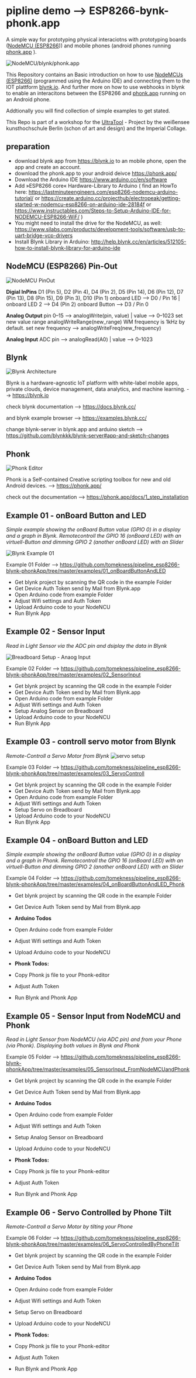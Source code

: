 
# pipline demo --> ESP8266-bynk-phonk.app
A simple way for prototyping physical interaciotns with prototyping boards ([NodeMCU (ESP8266](https://en.wikipedia.org/wiki/NodeMCU))) and mobile phones (android phones running [phonk.app](https://phonk.app/) ). 

![NodeMCU/blynk/phonk.app](https://raw.githubusercontent.com/tomekness/pipeline_esp8266-blynk-phonkApp/master/images/allApps.jpg)


This Repository contains an Basic introduction on how to use [NodeMCUs (ESP8266)](https://en.wikipedia.org/wiki/NodeMCU) (programmed using the Arduino IDE) and connecting them to the IOT plattform [blynk.io](https://blynk.io). And further more on how to use webhooks in blynk to enable an interacitons between the ESP8266 and [phonk.app]( https://phonk.app/) running on an Android phone.

Addtionally you will find collection of simple examples to get stated.

This Repo is part of a workshop for the [UltraTool](https://kh-berlin.de/lehrangebote/show/ultratool-1316.html) - Project by the weißensee kunsthochschule Berlin (schon of art and design) and the Imperial Collage.


## preparation

* download blynk app from https://blynk.io to an mobile phone, open the app and create an account. 
* download the phonk.app to your android deivce https://phonk.app/
* Download the Arduino IDE https://www.arduino.cc/en/software 
* Add »ESP8266 core« Hardware-Library to Arduino ( find an HowTo here: https://lastminuteengineers.com/esp8266-nodemcu-arduino-tutorial/ or https://create.arduino.cc/projecthub/electropeak/getting-started-w-nodemcu-esp8266-on-arduino-ide-28184f or https://www.instructables.com/Steps-to-Setup-Arduino-IDE-for-NODEMCU-ESP8266-WiF/ )
* You might need to install the drive for the NodeMCU, as well: https://www.silabs.com/products/development-tools/software/usb-to-uart-bridge-vcp-drivers
* Install Blynk Library in Arduino: http://help.blynk.cc/en/articles/512105-how-to-install-blynk-library-for-arduino-ide

## NodeMCU (ESP8266) Pin-Out

![NodeMCU PinOut](https://raw.githubusercontent.com/tomekness/pipeline_esp8266-blynk-phonkApp/master/images/NodeMCU_pinMap.png)

**Digial InPins**
D1 (Pin 5), D2 (Pin 4), D4 (Pin 2), D5 (Pin 14), D6 (Pin 12), D7 (Pin 13), D8 (Pin 15), D9 (Pin 3), D10 (Pin 1)
onboard LED --> D0 / Pin 16 | onboard LED 2 --> D4 (Pin 2)
onboard Button --> D3 / Pin 0

**Analog Output**
pin 0–15 --> analogWrite(pin, value) | value --> 0–1023
set new value range analogWriteRange(new_range)
WM frequency is 1kHz by default.
set new frequency --> analogWriteFreq(new_frequency)

**Analog Input**
ADC pin --> analogRead(A0) | value --> 0–1023


## Blynk 

![Blynk Architecture](https://docs.blynk.cc/images/architecture.png)

Blynk is a hardware-agnostic IoT platform with white-label mobile apps, private clouds, device management, data analytics, and machine learning. --> https://blynk.io


check blynk documentation --> https://docs.blynk.cc/

and blynk example browser --> https://examples.blynk.cc/

change blynk-server in blynk.app and arduino sketch --> https://github.com/blynkkk/blynk-server#app-and-sketch-changes
 

## Phonk 

![Phonk Editor](https://phonk.app/img/step_3_webide.png)

Phonk is a Self-contained Creative scripting toolbox for new and old Android devices. --> https://phonk.app/

check out the documentation --> https://phonk.app/docs/1_step_installation

## Example 01 - onBoard Button and LED  
*Simple example showing the onBoard Button value (GPIO 0) in a display and a graph in Blynk. Remotecontroll the GPIO 16 (onBoard LED) with an virtuell-Button and dimming GPIO 2 (another onBoard LED) with an Slider*
  
![Blynk Example 01](https://raw.githubusercontent.com/tomekness/pipeline_esp8266-blynk-phonkApp/master/images/blynk_example_01.jpeg)

Example 01 Folder --> https://github.com/tomekness/pipeline_esp8266-blynk-phonkApp/tree/master/examples/01_onBoardButtonAndLED
* Get blynk project by scanning the QR code in the example Folder
* Get Device Auth Token send by Mail from Blynk.app
* Open Arduino code from example Folder
* Adjust Wifi settings and Auth Token 
* Upload Arduino code to your NodeNCU
* Run Blynk App

## Example 02 - Sensor Input  
*Read in Light Sensor via the ADC pin and dsiplay the data in Blynk*

![Breadboard Setup - Anaog Input](https://raw.githubusercontent.com/tomekness/pipeline_esp8266-blynk-phonkApp/master/images/SensorInput.jpeg)

Example 02 Folder --> https://github.com/tomekness/pipeline_esp8266-blynk-phonkApp/tree/master/examples/02_SensorInput
* Get blynk project by scanning the QR code in the example Folder
* Get Device Auth Token send by Mail from Blynk.app
* Open Arduino code from example Folder
* Adjust Wifi settings and Auth Token
* Setup Analog Sensor on Breadboard 
* Upload Arduino code to your NodeNCU
* Run Blynk App

## Example 03 - controll servo motor from Blynk  
*Remote-Controll a Servo Motor from Blynk*
![servo setup](https://raw.githubusercontent.com/tomekness/pipeline_esp8266-blynk-phonkApp/master/images/servo.jpeg)

Example 03 Folder --> https://github.com/tomekness/pipeline_esp8266-blynk-phonkApp/tree/master/examples/03_ServoControll
* Get blynk project by scanning the QR code in the example Folder
* Get Device Auth Token send by Mail from Blynk.app
* Open Arduino code from example Folder
* Adjust Wifi settings and Auth Token
* Setup Servo on Breadboard 
* Upload Arduino code to your NodeNCU
* Run Blynk App


## Example 04 - onBoard Button and LED  
*Simple example showing the onBoard Button value (GPIO 0) in a display and a graph in Phonk. Remotecontroll the GPIO 16 (onBoard LED) with an virtuell-Button and dimming GPIO 2 (another onBoard LED) with an Slider*
  
Example 04 Folder --> https://github.com/tomekness/pipeline_esp8266-blynk-phonkApp/tree/master/examples/04_onBoardButtonAndLED_Phonk
* Get blynk project by scanning the QR code in the example Folder
* Get Device Auth Token send by Mail from Blynk.app
* **Arduino Todos**
 * Open Arduino code from example Folder
 * Adjust Wifi settings and Auth Token
 * Upload Arduino code to your NodeNCU
* **Phonk Todos:**
 * Copy Phonk js file to your Phonk-editor
 * Adjust Auth Token

* Run Blynk and Phonk App



## Example 05 - Sensor Input from NodeMCU and Phonk  
*Read in Light Sensor from NodeMCU (via ADC pin) and from your Phone (via Phonk). Displaying both values in Blynk and Phonk*

Example 05 Folder --> https://github.com/tomekness/pipeline_esp8266-blynk-phonkApp/tree/master/examples/05_SensorInput_FromNodeMCUandPhonk
* Get blynk project by scanning the QR code in the example Folder
* Get Device Auth Token send by Mail from Blynk.app
* **Arduino Todos**
 * Open Arduino code from example Folder
 * Adjust Wifi settings and Auth Token
 * Setup Analog Sensor on Breadboard 
 * Upload Arduino code to your NodeNCU
* **Phonk Todos:**
 * Copy Phonk js file to your Phonk-editor
 * Adjust Auth Token

* Run Blynk and Phonk App

## Example 06 - Servo Controlled by Phone Tilt  
*Remote-Controll a Servo Motor by tilting your Phone*

Example 06 Folder --> https://github.com/tomekness/pipeline_esp8266-blynk-phonkApp/tree/master/examples/06_ServoControlledByPhoneTilt

* Get blynk project by scanning the QR code in the example Folder
* Get Device Auth Token send by Mail from Blynk.app
* **Arduino Todos**
 * Open Arduino code from example Folder
 * Adjust Wifi settings and Auth Token
 * Setup Servo on Breadboard 
 * Upload Arduino code to your NodeNCU
* **Phonk Todos:**
 * Copy Phonk js file to your Phonk-editor
 * Adjust Auth Token

* Run Blynk and Phonk App


